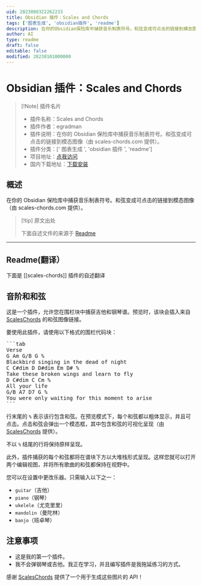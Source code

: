 ```yaml
---
uid: 2023080322262233
title: Obsidian 插件：Scales and Chords
tags: ['图表生成', 'obsidian插件', 'readme']
description: 在你的Obsidian保险库中捕获音乐制表符号。和弦变成可点击的链接到模态图像（由scales-chords.com提供）。
author: AI
type: readme
draft: false
editable: false
modified: 20230101000000
---
```


# Obsidian 插件：Scales and Chords

> [!Note] 插件名片
> - 插件名称：Scales and Chords
> - 插件作者：egradman
> - 插件说明：在你的 Obsidian 保险库中捕获音乐制表符号。和弦变成可点击的链接到模态图像（由 scales-chords.com 提供）。
> - 插件分类：[' 图表生成 ', 'obsidian 插件 ', 'readme']
> - 项目地址：[点我访问](https://github.com/egradman/scales-chords)
> - 国内下载地址：[下载安装](https://pkmer.cn/products/plugin/pluginMarket/?scales-chords)

## 概述

在你的 Obsidian 保险库中捕获音乐制表符号。和弦变成可点击的链接到模态图像（由 scales-chords.com 提供）。

> [!tip] 原文出处
>
>下面自述文件的来源于 [Readme](https://ghproxy.net/https://raw.githubusercontent.com/egradman/scales-chords/master/README.md)

---

## Readme(翻译）

下面是 [[scales-chords]] 插件的自述翻译

## 音阶和和弦

这是一个插件，允许您在围栏块中捕获吉他和钢琴谱。预览时，该块会插入来自 [ScalesChords](https://www.scales-chords.com) 的和弦图像链接。

要使用此插件，请使用以下格式的围栏代码块：

<pre>
```tab
Verse
G Am G/B G %
Blackbird singing in the dead of night
C C#dim D D#dim Em D# %
Take these broken wings and learn to fly
D C#dim C Cm %
All your life
G/B A7 D7 G %
You were only waiting for this moment to arise
```
</pre>

行末尾的 `%` 表示该行包含和弦。在预览模式下，每个和弦都以粗体显示，并且可点击。点击和弦会弹出一个模态框，其中包含和弦的可视化呈现（由 [ScalesChords](https://www.scales-chords.com/) 提供）。

不以 `%` 结尾的行将保持原样呈现。

此外，插件捕获的每个和弦都将在谱块下方以大堆栈形式呈现。这样您就可以打开两个编辑视图，并将所有歌曲的和弦都保持在视野中。

您可以在设置中更改乐器。只需输入以下之一：

- `guitar`（吉他）
- `piano`（钢琴）
- `ukelele`（尤克里里）
- `mandolin`（曼陀林）
- `banjo`（班卓琴）

## 注意事项

- 这是我的第一个插件。
- 我不会弹钢琴或吉他。我正在学习，并且编写插件是我拖延练习的方式。

感谢 [ScalesChords](https://www.scales-chords.com/) 提供了一个用于生成这些图片的 API！
